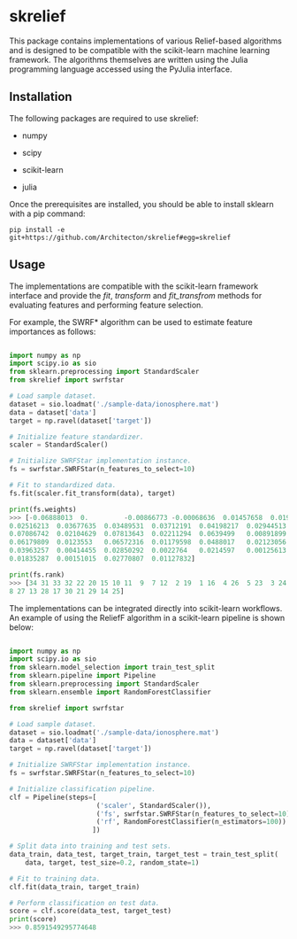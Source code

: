 # skrelief
This package contains implementations of various Relief-based algorithms and is
designed to be compatible with the scikit-learn machine learning framework.
The algorithms themselves are written using the Julia programming language
accessed using the PyJulia interface.

## Installation

The following packages are required to use skrelief:

* numpy

* scipy

* scikit-learn

* julia


Once the prerequisites are installed, you should be able to install sklearn with a pip command:

```
pip install -e git+https://github.com/Architecton/skrelief#egg=skrelief
```

## Usage

The implementations are compatible with the scikit-learn framework interface and provide
the *fit*, *transform* and *fit_transfrom* methods for evaluating features and performing
feature selection.

For example, the SWRF* algorithm can be used to estimate feature importances as follows:

```python

import numpy as np
import scipy.io as sio
from sklearn.preprocessing import StandardScaler
from skrelief import swrfstar

# Load sample dataset.
dataset = sio.loadmat('./sample-data/ionosphere.mat')
data = dataset['data']
target = np.ravel(dataset['target'])

# Initialize feature standardizer.
scaler = StandardScaler()

# Initialize SWRFStar implementation instance.
fs = swrfstar.SWRFStar(n_features_to_select=10)

# Fit to standardized data.
fs.fit(scaler.fit_transform(data), target)

print(fs.weights)
>>> [-0.06888013  0.         -0.00866773 -0.00068636  0.01457658  0.01989347
0.02516213  0.03677635  0.03489531  0.03712191  0.04198217  0.02944513
0.07086742  0.02104629  0.07813643  0.02211294  0.0639499   0.00891899
0.06179809  0.0123553   0.06572316  0.01179598  0.0488017   0.02123056
0.03963257  0.00414455  0.02850292  0.0022764   0.0214597   0.00125613
0.01835287  0.00151015  0.02770807  0.01127832]

print(fs.rank)
>>> [34 31 33 32 22 20 15 10 11  9  7 12  2 19  1 16  4 26  5 23  3 24  6 18
8 27 13 28 17 30 21 29 14 25]

```

The implementations can be integrated directly into scikit-learn workflows. An example of using the ReliefF
algorithm in a scikit-learn pipeline is shown below:


```python

import numpy as np
import scipy.io as sio
from sklearn.model_selection import train_test_split
from sklearn.pipeline import Pipeline
from sklearn.preprocessing import StandardScaler
from sklearn.ensemble import RandomForestClassifier

from skrelief import swrfstar

# Load sample dataset.
dataset = sio.loadmat('./sample-data/ionosphere.mat')
data = dataset['data']
target = np.ravel(dataset['target'])

# Initialize SWRFStar implementation instance.
fs = swrfstar.SWRFStar(n_features_to_select=10)

# Initialize classification pipeline.
clf = Pipeline(steps=[
                      ('scaler', StandardScaler()), 
                      ('fs', swrfstar.SWRFStar(n_features_to_select=10)), 
                      ('rf', RandomForestClassifier(n_estimators=100))
                     ])

# Split data into training and test sets.
data_train, data_test, target_train, target_test = train_test_split(
    data, target, test_size=0.2, random_state=1)

# Fit to training data.
clf.fit(data_train, target_train)

# Perform classification on test data.
score = clf.score(data_test, target_test)
print(score)
>>> 0.8591549295774648

```



